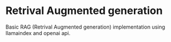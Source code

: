 # Retrival Augmented generation
Basic RAG (Retrival Augmented generation) implementation using llamaindex and openai api.

